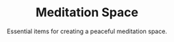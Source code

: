 ---
layout: list
title: "Meditation Space"
permalink: "/meditation-space-setup-and-essentials/"
categories: [Wellness]

emoji: "🧘"
subtitle: "Essential items for creating a peaceful meditation space."
description: "Create your perfect meditation sanctuary with our comprehensive setup checklist. From comfort items to ambiance enhancers, this guide helps you design a peaceful space that supports your meditation practice and promotes mindfulness."

items:
    - name: Comfort & Seating
      items:
        - 'Cushions'
        - 'Meditation bench'
        - 'Meditation chair'
        - 'Pillows'
        - 'Yoga mat'
        - 'Zafu (meditation cushion)'
    - name: Ambiance
      items:
        - 'Aromatherapy diffuser'
        - 'Candles'
        - 'Essential oils'
        - 'Fairy lights'
        - 'Incense'
        - 'Salt lamp'
        - 'Soft lighting'
    - name: Sound & Music
      items:
        - 'Bells or chimes'
        - 'Meditation app'
        - 'Noise-canceling headphones'
        - 'Singing bowl'
        - 'Sound machine'
        - 'Speaker'
    - name: Decor & Environment
      items:
        - 'Artwork'
        - 'Crystals'
        - 'Indoor plants'
        - 'Inspirational quotes'
        - 'Room divider'
        - 'Statues or symbols'
        - 'Window coverings'
    - name: Comfort Items
      items:
        - 'Blanket'
        - 'Eye mask'
        - 'Heating pad'
        - 'Neck pillow'
        - 'Shawl'
        - 'Weighted blanket'
    - name: Organization
      items:
        - 'Journal'
        - 'Meditation timer'
        - 'Pen and paper'
        - 'Storage for items'
        - 'Water bottle'
    - name: Technology
      items:
        - 'Charging station'
        - 'Meditation apps'
        - 'Timer'
        - 'White noise machine'
    - name: Maintenance
      items:
        - 'Cleaning supplies'
        - 'Dust cloth'
        - 'Room spray'
        - 'Vacuum cleaner'
--- 